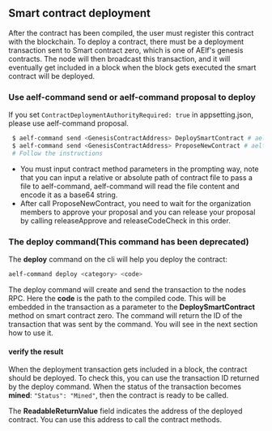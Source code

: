 ## Smart contract deployment

After the contract has been compiled, the user must register this contract with the blockchain. To deploy a contract, there must be a deployment transaction sent to Smart contract zero, which is one of AElf's genesis contracts. The node will then broadcast this transaction, and it will eventually get included in a block when the block gets executed the smart contract will be deployed.

### Use aelf-command send or aelf-command proposal to deploy

If you set `ContractDeploymentAuthorityRequired: true` in appsetting.json, please use aelf-command proposal.

```bash
 $ aelf-command send <GenesisContractAddress> DeploySmartContract # aelf-command send
 $ aelf-command send <GenesisContractAddress> ProposeNewContract # aelf-command proposal
 # Follow the instructions
```

- You must input contract method parameters in the prompting way, note that you can input a relative or absolute path of contract file to pass a file to aelf-command, aelf-command will read the file content and encode it as a base64 string.
- After call ProposeNewContract, you need to wait for the organization members to approve your proposal and you can release your proposal by calling releaseApprove and releaseCodeCheck in this order.

### The deploy command(This command has been deprecated)

The **deploy** command on the cli will help you deploy the contract:

```bash 
aelf-command deploy <category> <code>
```

The deploy command will create and send the transaction to the nodes RPC. Here the **code** is the path to the compiled code. This will be embedded in the transaction as a parameter to the **DeploySmartContract** method on smart contract zero. The command will return the ID of the transaction that was sent by the command. You will see in the next section how to use it.

#### verify the result

When the deployment transaction gets included in a block, the contract should be deployed. To check this, you can use the transaction ID returned by the deploy command. When the status of the transaction becomes **mined**: ```"Status": "Mined"```, then the contract is ready to be called. 

The **ReadableReturnValue** field indicates the address of the deployed contract. You can use this address to call the contract methods.
